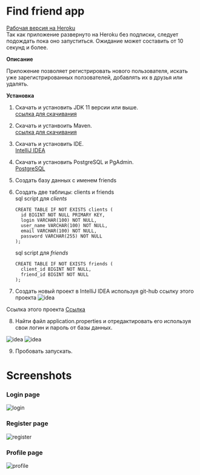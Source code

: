 # Find friend app

[Рабочая версия на Heroku](https://clients-firends-app.herokuapp.com/)    
Так как приложение развернуто на Heroku без подписки, следует подождать пока оно запуститься.
Ожидание может составить от 10 секунд и более.

**Описание**

Приложение позволяет регистрировать нового пользователя, искать уже зарегистрированных ползователей, добавлять их в друзья или удалять.

**Установка**

1. Скачать и установить JDK 11 версии или выше.    
[ссылка для скачивания](https://www.oracle.com/java/technologies/javase/jdk11-archive-downloads.html)

2. Скачать и устанвоить Maven.    
[ccылка для скачивания](https://maven.apache.org/download.cgi)

3. Скачать и установить IDE.    
[IntelliJ IDEA](https://www.jetbrains.com/ru-ru/idea/download/#section=windows)

4. Скачать и установить PostgreSQL и PgAdmin.    
[PostgreSQL](https://www.postgresql.org/)

5. Создать базу данных с именем friends   
6. Создать две таблицы: clients и friends    
    sql script для *clients*    
    ~~~
    CREATE TABLE IF NOT EXISTS clients (
      id BIGINT NOT NULL PRIMARY KEY,
      login VARCHAR(100) NOT NULL,
      user_name VARCHAR(100) NOT NULL,
      email VARCHAR(100) NOT NULL,
      password VARCHAR(255) NOT NULL
    );
    ~~~
    sql script для *friends*    
    ~~~
    CREATE TABLE IF NOT EXISTS friends (
      client_id BIGINT NOT NULL,
      friend_id BIGINT NOT NULL
    );    
    ~~~

7. Создать новый проект в IntelliJ IDEA используя git-hub ссылку этого проекта 
![idea](https://user-images.githubusercontent.com/42876203/153384662-85f4d7a5-28d3-4762-952b-aa7a3b022d77.png)

Ссылка этого проекта
[Ссылка](https://github.com/kostyaFrom/friendApp.git)

8. Найти файл application.properties и отредактировать его используя свои логин и пароль от базы данных.

![idea](https://user-images.githubusercontent.com/42876203/153388641-51761ef8-e1a3-4e55-aad2-bd6d9585a29f.png)
![idea](https://user-images.githubusercontent.com/42876203/153389766-2e51dd2f-4932-44df-8d19-7a3f3b45a056.png)

9. Пробовать запускать.

# Screenshots

### Login page
![login](https://user-images.githubusercontent.com/42876203/153273270-fa9cc245-31f4-444c-a172-cd05e8795004.jpg)

### Register page
![register](https://user-images.githubusercontent.com/42876203/153273577-afda30ab-0bb3-4ac9-b60e-5f318907f25c.jpg)

### Profile page
![profile](https://user-images.githubusercontent.com/42876203/153392670-2d92227a-366a-4055-88fa-9b56282ffce3.png)


